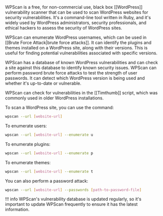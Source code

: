 WPScan is a free, for non-commercial use, black box [[WordPress]] vulnerability scanner that can be used to scan WordPress websites for security vulnerabilities. It's a command-line tool written in Ruby, and it's widely used by WordPress administrators, security professionals, and ethical hackers to assess the security of WordPress sites.

WPScan can enumerate WordPress usernames, which can be used in [[Brute Force Attack|brute force attacks]]. It can identify the plugins and themes installed on a WordPress site, along with their versions. This is useful for finding potential vulnerabilities associated with specific versions.

WPScan has a database of known WordPress vulnerabilities and can check a site against this database to identify known security issues. WPScan can perform password brute force attacks to test the strength of user passwords. It can detect which WordPress version is being used and whether it's up-to-date or vulnerable.

WPScan can check for vulnerabilities in the [[Timthumb]] script, which was commonly used in older WordPress installations.

To scan a WordPress site, you can use the command:

```bash
wpscan --url [website-url]
```

To enumerate users:

```bash
wpscan --url [website-url] --enumerate u
```

To enumerate plugins:

```bash
wpscan --url [website-url] --enumerate p
```

To enumerate themes:

```bash
wpscan --url [website-url] --enumerate t
```

You can also perform a password attack:

```bash
wpscan --url [website-url] --passwords [path-to-password-file]
```

!!! info
WPScan's vulnerability database is updated regularly, so it's important to update WPScan frequently to ensure it has the latest information.
